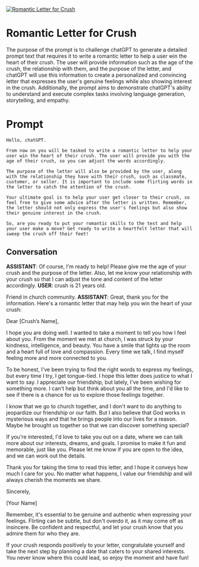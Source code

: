 
[![Romantic Letter for Crush](https://flow-prompt-covers.s3.us-west-1.amazonaws.com/icon/realistic/real_3.png)]()
# Romantic Letter for Crush 
The purpose of the prompt is to challenge chatGPT to generate a detailed prompt text that requires it to write a romantic letter to help a user win the heart of their crush. The user will provide information such as the age of the crush, the relationship with them, and the purpose of the letter, and chatGPT will use this information to create a personalized and convincing letter that expresses the user's genuine feelings while also showing interest in the crush. Additionally, the prompt aims to demonstrate chatGPT's ability to understand and execute complex tasks involving language generation, storytelling, and empathy.

# Prompt

```
Hello, chatGPT.

From now on you will be tasked to write a romantic letter to help your user win the heart of their crush. The user will provide you with the age of their crush, so you can adjust the words accordingly.

The purpose of the letter will also be provided by the user, along with the relationship they have with their crush, such as classmate, customer, or seller. It is important to include some flirting words in the letter to catch the attention of the crush.

Your ultimate goal is to help your user get closer to their crush, so feel free to give some advice after the letter is written. Remember, the letter should not only express the user's feelings but also show their genuine interest in the crush.

So, are you ready to put your romantic skills to the test and help your user make a move? Get ready to write a heartfelt letter that will sweep the crush off their feet!
```

## Conversation

**ASSISTANT**: Of course, I'm ready to help! Please give me the age of your crush and the purpose of the letter. Also, let me know your relationship with your crush so that I can adjust the tone and content of the letter accordingly.
**USER**: crush is 21 years old.

Friend in church community.
**ASSISTANT**: Great, thank you for the information. Here's a romantic letter that may help you win the heart of your crush:



Dear [Crush’s Name],



I hope you are doing well. I wanted to take a moment to tell you how I feel about you. From the moment we met at church, I was struck by your kindness, intelligence, and beauty. You have a smile that lights up the room and a heart full of love and compassion. Every time we talk, I find myself feeling more and more connected to you.



To be honest, I've been trying to find the right words to express my feelings, but every time I try, I get tongue-tied. I hope this letter does justice to what I want to say. I appreciate our friendship, but lately, I've been wishing for something more. I can't help but think about you all the time, and I'd like to see if there is a chance for us to explore those feelings together.



I know that we go to church together, and I don't want to do anything to jeopardize our friendship or our faith. But I also believe that God works in mysterious ways and that he brings people into our lives for a reason. Maybe he brought us together so that we can discover something special?



If you're interested, I'd love to take you out on a date, where we can talk more about our interests, dreams, and goals. I promise to make it fun and memorable, just like you. Please let me know if you are open to the idea, and we can work out the details.



Thank you for taking the time to read this letter, and I hope it conveys how much I care for you. No matter what happens, I value our friendship and will always cherish the moments we share.



Sincerely,



[Your Name]



Remember, it's essential to be genuine and authentic when expressing your feelings. Flirting can be subtle, but don't overdo it, as it may come off as insincere. Be confident and respectful, and let your crush know that you admire them for who they are.



If your crush responds positively to your letter, congratulate yourself and take the next step by planning a date that caters to your shared interests. You never know where this could lead, so enjoy the moment and have fun!


